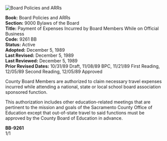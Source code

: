 <!-- Page 1 -->
![Board Policies and ARRs](https://www.scoe.net/images/logo.png)

**Book:** Board Policies and ARRs  
**Section:** 9000 Bylaws of the Board  
**Title:** Payment of Expenses Incurred by Board Members While on Official Business  
**Code:** 9261 BB  
**Status:** Active  
**Adopted:** December 5, 1989  
**Last Revised:** December 5, 1989  
**Last Reviewed:** December 5, 1989  
**Prior Revised Dates:** 10/31/89 Draft, 11/08/89 BPC, 11/21/89 First Reading, 12/05/89 Second Reading, 12/05/89 Approved  

County Board Members are authorized to claim necessary travel expenses incurred while attending a national, state or local school board association sponsored function.  

This authorization includes other education-related meetings that are pertinent to the mission and goals of the Sacramento County Office of Education except that out-of-state travel to said functions must be approved by the County Board of Education in advance.  

**BB-9261**  
1/1
